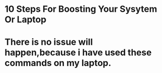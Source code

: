 # 10 Steps For Boosting Your Sysytem Or Laptop
#  There is no issue will happen,because i have used these commands on my laptop.
